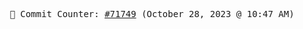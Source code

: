 <p align="center">
    <samp>
        📮 Commit Counter: <a href="https://github.com/Javascript-void0/Javascript-void0/commits/main">#71749</a> (October 28, 2023 @ 10:47 AM)
    </samp>
</p>